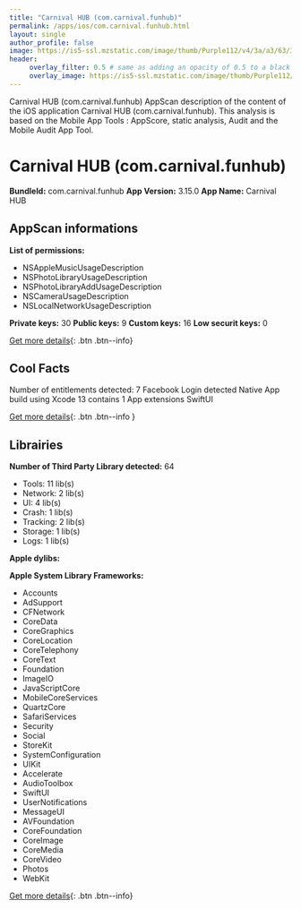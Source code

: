 ```yaml
---
title: "Carnival HUB (com.carnival.funhub)"
permalink: /apps/ios/com.carnival.funhub.html
layout: single
author_profile: false
image: https://is5-ssl.mzstatic.com/image/thumb/Purple112/v4/3a/a3/63/3aa36352-4977-cd6e-cf68-c27be3e6950f/AppIcon-1x_U007emarketing-0-5-0-85-220.png/512x512bb.jpg
header: 
     overlay_filter: 0.5 # same as adding an opacity of 0.5 to a black background
     overlay_image: https://is5-ssl.mzstatic.com/image/thumb/Purple112/v4/3a/a3/63/3aa36352-4977-cd6e-cf68-c27be3e6950f/AppIcon-1x_U007emarketing-0-5-0-85-220.png/512x512bb.jpg
---
```

Carnival HUB (com.carnival.funhub) AppScan description of the content of the iOS application Carnival HUB (com.carnival.funhub). This analysis is based on the Mobile App Tools : AppScore, static analysis, Audit and the Mobile Audit App Tool.

# Carnival HUB (com.carnival.funhub)

**BundleId:** com.carnival.funhub
**App Version:** 3.15.0
**App Name:** Carnival HUB


## AppScan informations 

**List of permissions:** 
- NSAppleMusicUsageDescription
- NSPhotoLibraryUsageDescription
- NSPhotoLibraryAddUsageDescription
- NSCameraUsageDescription
- NSLocalNetworkUsageDescription
  
  
**Private keys:** 30
**Public keys:** 9
**Custom keys:** 16
**Low securit keys:** 0
  
[Get more details](/pricing.html){: .btn .btn--info}

## Cool Facts

Number of entitlements detected: 7
Facebook Login detected
Native App
build using Xcode 13
contains 1 App extensions
SwiftUI
  
[Get more details](/pricing.html){: .btn .btn--info }

## Librairies 
**Number of Third Party Library detected:** 64
- Tools: 11 lib(s)
- Network: 2 lib(s)
- UI: 4 lib(s)
- Crash: 1 lib(s)
- Tracking: 2 lib(s)
- Storage: 1 lib(s)
- Logs: 1 lib(s)


**Apple dylibs:**


**Apple System Library Frameworks:**
- Accounts
- AdSupport
- CFNetwork
- CoreData
- CoreGraphics
- CoreLocation
- CoreTelephony
- CoreText
- Foundation
- ImageIO
- JavaScriptCore
- MobileCoreServices
- QuartzCore
- SafariServices
- Security
- Social
- StoreKit
- SystemConfiguration
- UIKit
- Accelerate
- AudioToolbox
- SwiftUI
- UserNotifications
- MessageUI
- AVFoundation
- CoreFoundation
- CoreImage
- CoreMedia
- CoreVideo
- Photos
- WebKit


  
[Get more details](/pricing.html){: .btn .btn--info}

